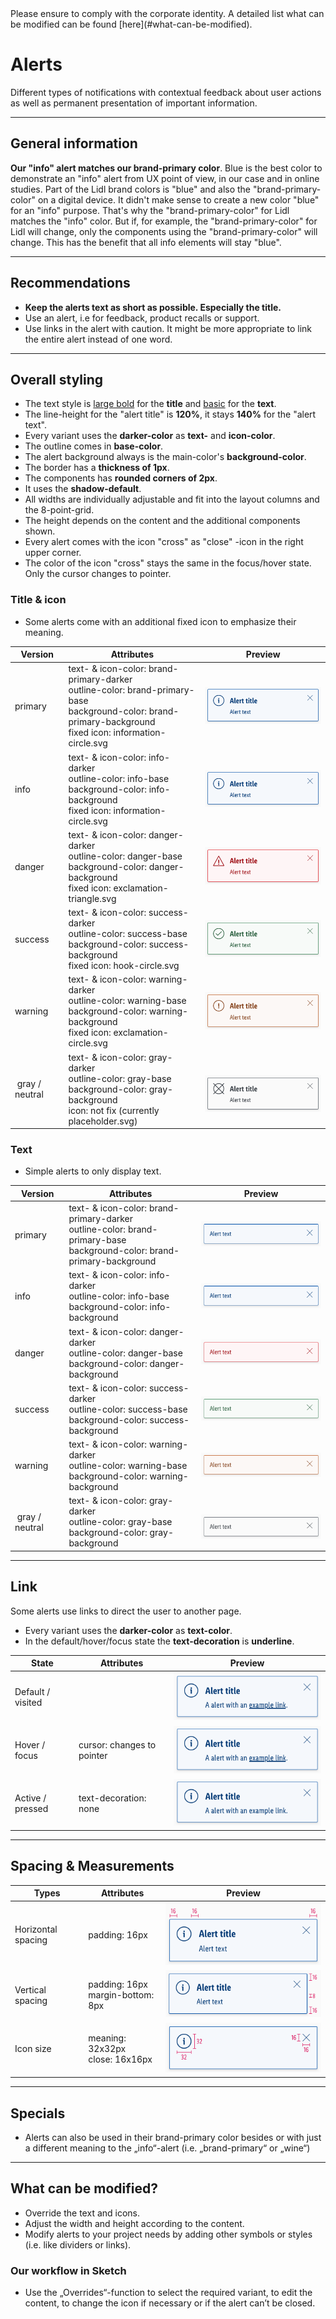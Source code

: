 <AlertInfo alertHeadline="Modifiable">
Please ensure to comply with the corporate identity. A detailed list what can be modified can be found [here](#what-can-be-modified).
</AlertInfo>

# Alerts

Different types of notifications with contextual feedback about user actions as well as permanent presentation of important information.

---

## General information

**Our "info" alert matches our brand-primary color**. Blue is the best color to demonstrate an "info" alert from UX point of view, in our case and in online studies. Part of the Lidl brand colors is "blue" and also the "brand-primary-color" on a digital device. It didn't make sense to create a new color "blue" for an "info" purpose. That's why the "brand-primary-color" for Lidl matches the "info" color. But if, for example, the "brand-primary-color" for Lidl will change, only the components using the "brand-primary-color" will change. This has the benefit that all info elements will stay "blue".

---

## Recommendations

- **Keep the alerts text as short as possible. Especially the title.**
- Use an alert, i.e for feedback, product recalls or support.
- Use links in the alert with caution. It might be more appropriate to link the entire alert instead of one word.

---

## Overall styling

- The text style is [large bold](../../General/Typography/Typography.md#large-bold) for the **title** and [basic](../../General/Typography/Typography.md#basic) for the **text**.
- The line-height for the "alert title" is **120%**, it stays **140%** for the "alert text".
- Every variant uses the **darker-color** as **text-** and **icon-color**.
- The outline comes in **base-color**.
- The alert background always is the main-color's **background-color**.
- The border has a **thickness of 1px**.
- The components has **rounded corners of 2px**.
- It uses the **shadow-default**.
- All widths are individually adjustable and fit into the layout columns and the 8-point-grid.
- The height depends on the content and the additional components shown.
- Every alert comes with the icon "cross" as "close" -icon in the right upper corner.
- The color of the icon "cross" stays the same in the focus/hover state. Only the cursor changes to pointer.

### Title & icon

- Some alerts come with an additional fixed icon to emphasize their meaning.

| Version | Attributes | Preview |
|---|---|---|
| primary | text- & icon-color: brand-primary-darker<br>outline-color: brand-primary-base<br>background-color: brand-primary-background<br>fixed icon: information-circle.svg | ![info](assets/with-title/info@1x.png) |
| info | text- & icon-color: info-darker<br>outline-color: info-base<br>background-color: info-background<br>fixed icon: information-circle.svg | ![info](assets/with-title/info@1x.png) |
| danger | text- & icon-color: danger-darker<br>outline-color: danger-base<br>background-color: danger-background<br>fixed icon: exclamation-triangle.svg | ![danger](assets/with-title/danger@1x.png) |
| success | text- & icon-color: success-darker<br>outline-color: success-base<br>background-color: success-background<br>fixed icon: hook-circle.svg | ![success](assets/with-title/success@1x.png) |
| warning | text- & icon-color: warning-darker<br>outline-color: warning-base<br>background-color: warning-background<br>fixed icon: exclamation-circle.svg | ![warning](assets/with-title/warning@1x.png) |
| gray / neutral | text- & icon-color: gray-darker<br>outline-color: gray-base<br>background-color: gray-background<br>icon: not fix (currently placeholder.svg) | ![gray-neutral](assets/with-title/gray-neutral@1x.png) |

### Text

- Simple alerts to only display text.

| Version | Attributes | Preview |
|---|---|---|
| primary | text- & icon-color: brand-primary-darker<br>outline-color: brand-primary-base<br>background-color: brand-primary-background | ![info](assets/text/info@1x.png) |
| info | text- & icon-color: info-darker<br>outline-color: info-base<br>background-color: info-background | ![info](assets/text/info@1x.png) |
| danger | text- & icon-color: danger-darker<br>outline-color: danger-base<br>background-color: danger-background | ![danger](assets/text/danger@1x.png) |
| success | text- & icon-color: success-darker<br>outline-color: success-base<br>background-color: success-background | ![success](assets/text/success@1x.png) |
| warning | text- & icon-color: warning-darker<br>outline-color: warning-base<br>background-color: warning-background | ![warning](assets/text/warning@1x.png) |
| gray / neutral | text- & icon-color: gray-darker<br>outline-color: gray-base<br>background-color: gray-background | ![gray-neutral](assets/text/gray-neutral@1x.png) |

---

## Link

Some alerts use links to direct the user to another page.

- Every variant uses the **darker-color** as **text-color**.
- In the default/hover/focus state the **text-decoration** is **underline**.

| State | Attributes | Preview |
|---|---|---|
| Default / visited |  | ![alert link default](assets/link/default-hover-info@1x.png) |
| Hover / focus | cursor: changes to pointer  | ![alert link hover](assets/link/default-hover-info@1x.png) |
| Active / pressed | text-decoration: none | ![alert link active](assets/link/active-pressed-info@1x.png) |

---

## Spacing & Measurements

| Types | Attributes | Preview |
|---|---|---|
| Horizontal spacing | padding: 16px | ![Horizontal spacing](assets/measurements/horizontal-spacing@1x.png) |
| Vertical spacing | padding: 16px<br>margin-bottom: 8px | ![Vertical spacing](assets/measurements/vertical-spacing@1x.png) |
| Icon size | meaning: 32x32px<br>close: 16x16px | ![Icon size](assets/measurements/icon-size@1x.png) |

---

## Specials

- Alerts can also be used in their brand-primary color besides or with just a different meaning to the „info“-alert (i.e. „brand-primary“ or „wine“)

---

## What can be modified?

- Override the text and icons.
- Adjust the width and height according to the content.
- Modify alerts to your project needs by adding other symbols or styles (i.e. like dividers or links).

### Our workflow in Sketch

- Use the „Overrides“-function to select the required variant, to edit the content, to change the icon if necessary or if the alert can’t be closed.
